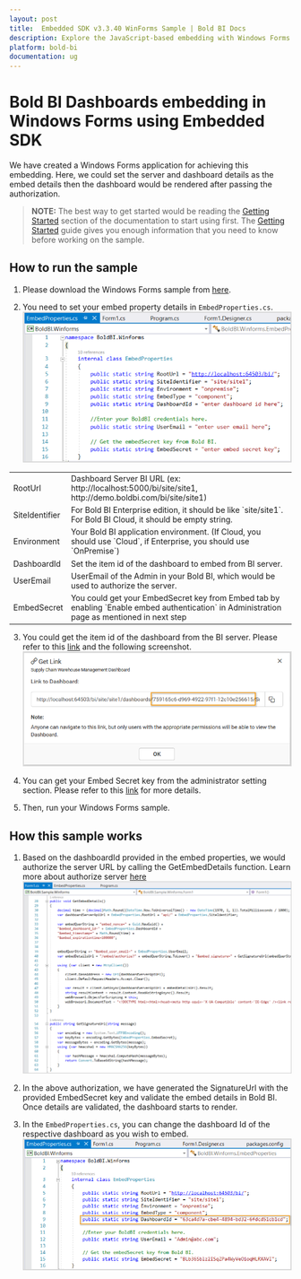 ```yaml
---
layout: post
title:  Embedded SDK v3.3.40 WinForms Sample | Bold BI Docs
description: Explore the JavaScript-based embedding with Windows Forms sample application supported since v3.3.40 of Bold BI.
platform: bold-bi
documentation: ug
---
```


# Bold BI Dashboards embedding in Windows Forms using Embedded SDK

We have created a Windows Forms application for achieving this embedding. Here, we could set the server and dashboard details as the embed details then the dashboard would be rendered after passing the authorization.  

> **NOTE:** The best way to get started would be reading the [Getting Started](/embedded-bi/javascript-based/getting-started/) section of the documentation to start using first. The [Getting Started](/embedded-bi/javascript-based/getting-started/) guide gives you enough information that you need to know before working on the sample.      

## How to run the sample

1. Please download the Windows Forms sample from [here](https://onpremise-demo.boldbi.com/getting-started/windows-forms-v3.3/sample.zip).    

2. You need to set your embed property details in `EmbedProperties.cs`.  
![Embed Properties](/static/assets/embedded/javascript/sample/images/winforms-props.png)
<meta charset="utf-8"/>
<table>
  <tbody>
    <tr>
        <td align="left">RootUrl</td>
        <td align="left">Dashboard Server BI URL (ex: http://localhost:5000/bi/site/site1, http://demo.boldbi.com/bi/site/site1)</td>
    </tr>
    <tr>
        <td align="left">SiteIdentifier</td>
        <td align="left">For Bold BI Enterprise edition, it should be like `site/site1`. For Bold BI Cloud, it should be empty string.</td>
    </tr>
    <tr>
        <td align="left">Environment</td>
        <td align="left">Your Bold BI application environment. (If Cloud, you should use `Cloud`, if  Enterprise, you should use `OnPremise`)</td>
    </tr>
    <tr>
        <td align="left">DashboardId</td>
        <td align="left">Set the item id of the dashboard to embed from BI server.</td>
    </tr>
        <tr>
        <td align="left">UserEmail</td>
        <td align="left">UserEmail of the Admin in your Bold BI, which would be used to authorize the server.</td>
    </tr>
    <tr>
        <td align="left">EmbedSecret</td>
        <td align="left">You could get your EmbedSecret key from Embed tab by enabling `Enable embed authentication` in Administration page as mentioned in next step</td>
    </tr>
  </tbody>
</table>


3. You could get the item id of the dashboard from the BI server. Please refer to this [link](/embedded-bi/working-with-dashboards/share-dashboards/get-dashboard-link/#get-link) and the following screenshot.  
![Get Dashboard Id](/static/assets/embedded/javascript/sample/images/get-dashboard-id.png)

4. You can get your Embed Secret key from the administrator setting section. Please refer to this [link](/embedded-bi/site-administration/embed-settings/) for more details.  

5. Then, run your Windows Forms sample.

## How this sample works

1. Based on the dashboardId provided in the embed properties, we would authorize the server URL by calling the GetEmbedDetails function.
Learn more about authorize server [here](/embedded-bi/javascript-based/authorize-server/)
![Get Embed Details](/static/assets/embedded/javascript/sample/images/winforms-authorize.png)

2. In the above authorization, we have generated the SignatureUrl with the provided EmbedSecret key and validate the embed details in Bold BI. Once details are validated, the dashboard starts to render.

3. In the `EmbedProperties.cs`, you can change the dashboard Id of the respective dashboard as you wish to embed.
![Set Dashboard Id](/static/assets/embedded/javascript/sample/images/winforms-dashboard.png)
